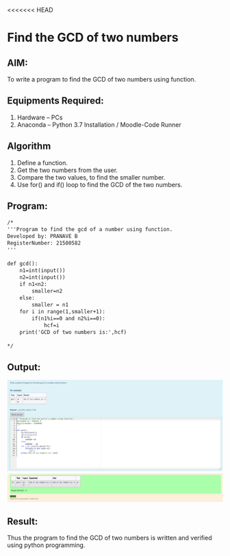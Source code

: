 <<<<<<< HEAD
# Find the GCD of two numbers

## AIM:
To write a program to find the GCD of two numbers using function.

## Equipments Required:
1. Hardware – PCs
2. Anaconda – Python 3.7 Installation / Moodle-Code Runner

## Algorithm
1. Define a function.
2. Get the two numbers from the user.
3. Compare the two values, to find the smaller number.
4. Use for() and if() loop to find the GCD of the two numbers.

## Program:
```
/*
'''Program to find the gcd of a number using function.
Developed by: PRANAVE B
RegisterNumber: 21500582
'''

def gcd():
    n1=int(input())
    n2=int(input())
    if n1<n2:
        smaller=n2
    else:
        smaller = n1
    for i in range(1,smaller+1):
        if(n1%i==0 and n2%i==0):
            hcf=i
    print('GCD of two numbers is:',hcf)        
     
*/
```

## Output:

![github logo](gcd.PNG)

## Result:
Thus the program to find the GCD of two numbers is written and verified using python programming.

